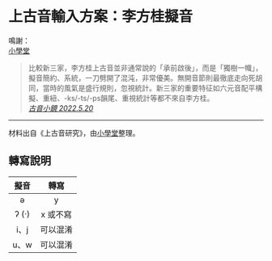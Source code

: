 # 上古音輸入方案：李方桂擬音

鳴謝：<br>
[小學堂](https://xiaoxue.iis.sinica.edu.tw/)

> 比較新三家，李方桂上古音並非通常說的「承前啟後」，而是「獨樹一幟」，擬音簡約、系統，一刀劈開了混沌，非常優美。無開音節則最徹底走向死胡同，當時的風氣是盛行規則，忽視統計。新三家的重要特征如六元音配平構擬、重紐、-ks/-ts/-ps韻尾、重視統計等都不來自李方桂。<br>
> [*古音小鏡 2022.5.20*](http://www.kaom.net/ny_box.php?name=lifanggui)

---
材料出自《上古音研究》，由[小學堂](https://xiaoxue.iis.sinica.edu.tw/)整理。

## 轉寫說明

| 擬音 | 轉寫 |
| :---: | :---: |
| ə | y |
| ʔ (·) | x 或不寫 |
| i、j | 可以混淆 |
| u、w | 可以混淆 |